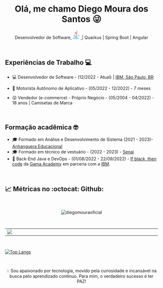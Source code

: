 <h1 align="center">Olá, me chamo Diego Moura dos Santos 😜</h1>

<p align="center"> Desenvolvedor de Software<a href="https://www.java.com" target="_blank" rel="noreferrer"> <img src="https://raw.githubusercontent.com/devicons/devicon/master/icons/java/java-original.svg" alt="java" width="30" height="30"/> </a> | Quarkus | Spring Boot | Angular  </p></br>

## Experiências de Trabalho 💻 

- 💻 Desenvolvedor de Software - (12/2022 - Atual) | [IBM, São Paulo, BR](https://www.ibm.com/br-pt)

- 🚗 Motorista Autônomo de Aplicativo - (05/2022 - 12/2022) - 7 meses
  
- 😜 Vendedor (e-commerce) - Próprio Negócio - (05/2004 - 04/2022) - 18 anos | Camisetas de Marca

</br>

## Formação acadêmica 🤓

- 🎓 Formado em Análise e Desenvolvimento de Sistema (2021 - 2023)- [Anhanguera Educacional](https://textil.sp.senai.br/)
- 🎓 Formado em técnico de vestuário - (2022 - 2023) - [Senai](https://textil.sp.senai.br/)
- 🔭 Back-End Java e DevOps - (01/08/2022 - 22/09/2022) - [If black, then code](https://ifblackthencode.corporate.gama.academy/) da [Gama Academy](https://gama.academy/) em parceria com a [IBM](https://www.ibm.com/br-pt).


</br>

## 📈 Métricas no :octocat: Github:
</br>
<p align="center"> <img src="https://komarev.com/ghpvc/?username=diegomouraoficial&label=Profile%20views&color=0e75b6&style=flat" alt="diegomouraoficial" /> </p>
</br>

<p align="center">
  <table align="center">
    <tr>
      <td><img width="550px" align="left" src="https://github-readme-stats.vercel.app/api?username=diegomouraoficial&hide_border=true&count_private=false&layout=compact&hide_title=true&show_icons=true&theme=dark&icon_color=5194f0&bg_color=0d1117" />           </td>
    </tr>   
  </table>
</p>

</br>

[![Top Langs](https://github-readme-stats.vercel.app/api/top-langs/?username=diegomouraoficial&layout=donut)](https://github.com/anuraghazra/github-readme-stats)


</br>

<p align="center"> 💡 Sou apaixonado por tecnologia, movido pela curiosidade e incansável na busca pelo aprendizado contínuo. Para mim, o verdadeiro sucesso é ter PAZ! </p>




